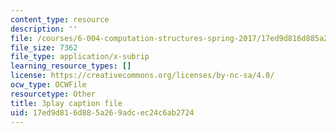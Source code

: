 ```yaml
---
content_type: resource
description: ''
file: /courses/6-004-computation-structures-spring-2017/17ed9d816d885a269adcec24c6ab2724_oi1Jb-dGsWU.vtt
file_size: 7362
file_type: application/x-subrip
learning_resource_types: []
license: https://creativecommons.org/licenses/by-nc-sa/4.0/
ocw_type: OCWFile
resourcetype: Other
title: 3play caption file
uid: 17ed9d81-6d88-5a26-9adc-ec24c6ab2724
---
```

